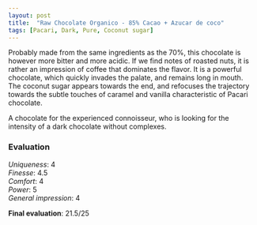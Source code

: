 ```yaml
---
layout: post
title:  "Raw Chocolate Organico - 85% Cacao + Azucar de coco"
tags: [Pacari, Dark, Pure, Coconut sugar] 
---
```


Probably made from the same ingredients as the 70%, this chocolate is however more bitter and more acidic. If we find notes of roasted nuts, it is rather an impression of coffee that dominates the flavor. It is a powerful chocolate, which quickly invades the palate, and remains long in mouth. The coconut sugar appears towards the end, and refocuses the trajectory towards the subtle touches of caramel and vanilla characteristic of Pacari chocolate.

A chocolate for the experienced connoisseur, who is looking for the intensity of a dark chocolate without complexes.


### Evaluation

_Uniqueness_: 4  
_Finesse_: 4.5  
_Comfort_: 4  
_Power_: 5  
_General impression_: 4

**Final evaluation**: 21.5/25